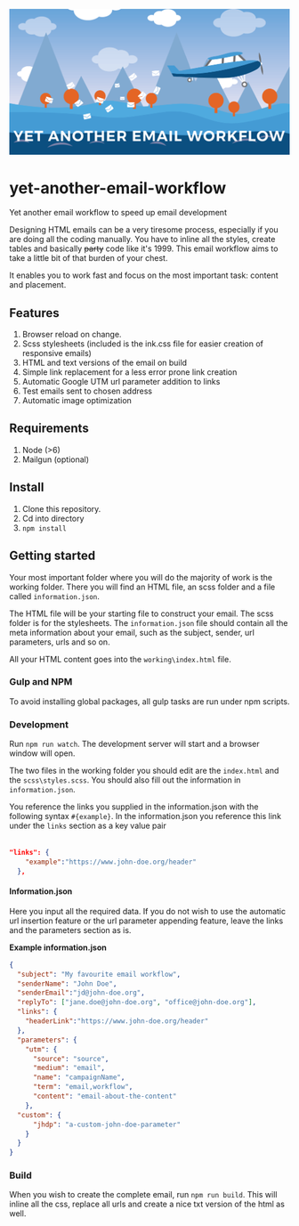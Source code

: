 ![Yet another email workflow header](https://github.com/rabarbara/yet-another-email-workflow/blob/master/working/img/yaew.png "Yet another email workflwow")

# yet-another-email-workflow
Yet another email workflow to speed up email development

Designing HTML emails can be a very tiresome process, especially if you are doing all the coding manually. You have to inline all the styles, create tables and basically ~~party~~ code like it's 1999. This email workflow aims to take a little bit of that burden of your chest.

It enables you to work fast and focus on the most important task: content and placement.


## Features

1. Browser reload on change.
2. Scss stylesheets (included is the ink.css file for easier creation of responsive emails)
3. HTML and text versions of the email on build
4. Simple link replacement for a less error prone link creation
5. Automatic Google UTM url parameter addition to links
6. Test emails sent to chosen address
7. Automatic image optimization


## Requirements

1. Node (>6)
2. Mailgun (optional)


## Install

1. Clone this repository.
2. Cd into directory
3. `npm install`


## Getting started

Your most important folder where you will do the majority of work is the working folder.
There you will find an HTML file, an scss folder and a file called `information.json`.

The HTML file will be your starting file to construct your email. The scss folder is for the stylesheets.
The `information.json` file should contain all the meta information about your email, such as the subject, sender, url parameters, urls and so on.

All your HTML content goes into the `working\index.html` file.

### Gulp and NPM

To avoid installing global packages, all gulp tasks are run under npm scripts.

### Development

Run `npm run watch`. The development server will start and a browser window will open.

The two files in the working folder you should edit are the `index.html` and the `scss\styles.scss`.
You should also fill out the information in `information.json`.

You reference the links you supplied in the information.json with the following syntax `#{example}`. In the information.json you reference this link under the `links` section as
a key value pair 
```json

"links": {
    "example":"https://www.john-doe.org/header"
  },

```

#### Information.json

Here you input all the required data. If you do not wish to use the automatic url insertion feature or the url parameter appending feature, leave the links and the parameters section as is.

**Example information.json**

```json
{
  "subject": "My favourite email workflow",
  "senderName": "John Doe",
  "senderEmail":"jd@john-doe.org",
  "replyTo": ["jane.doe@john-doe.org", "office@john-doe.org"],
  "links": {
    "headerLink":"https://www.john-doe.org/header"
  },
  "parameters": {
    "utm": {
      "source": "source",
      "medium": "email",
      "name": "campaignName",
      "term": "email,workflow",
      "content": "email-about-the-content"
    },
  "custom": {
      "jhdp": "a-custom-john-doe-parameter"
    }
  }
}

```

### Build

When you wish to create the complete email, run `npm run build`. This will inline all the css, replace all urls and create a nice txt version of the html as well.
